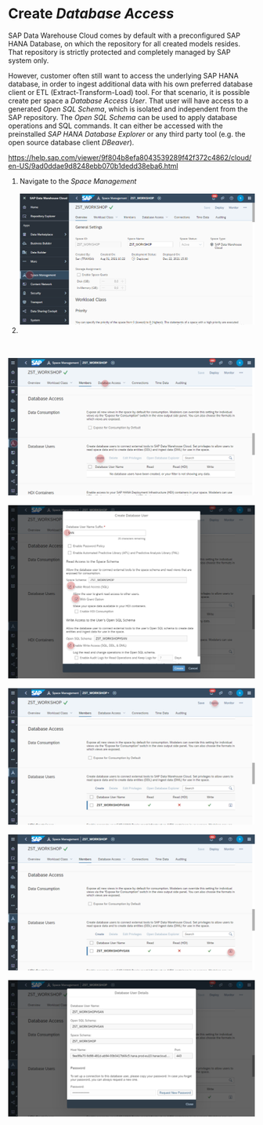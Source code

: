 # Create _Database Access_ 
SAP Data Warehouse Cloud comes by default with a preconfigured SAP HANA Database, on which the repository for all created models resides.
That repository is strictly protected and completely managed by SAP system only. 

However, customer often still want to access the underlying SAP HANA database, in order to ingest additional data with his own preferred database client or ETL (Extract-Transform-Load) tool. For that scenario, it is possible create per space a _Database Access User_. That user will have access to a generated _Open SQL Schema_, which is isolated and independent from the SAP repository. The _Open SQL Schema_ can be used to apply database operations and SQL commands. It can either be accessed with the preinstalled _SAP HANA Database Explorer_ or any third party tool (e.g. the open source database client _DBeaver_).

https://help.sap.com/viewer/9f804b8efa8043539289f42f372c4862/cloud/en-US/9ad0ddae9d8248ebb070b1dedd38eba6.html

1. Navigate to the _Space Management_ 
  <br><br>![](../images/open_sql_00.png)
3. 
<br><br>![](../images/open_sql_01.png)
<br><br>![](../images/open_sql_02.png)
<br><br>![](../images/open_sql_03.png)
<br><br>![](../images/open_sql_04.png)
<br><br>![](../images/open_sql_05.png)
